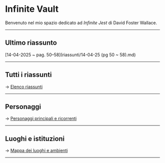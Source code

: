 # Infinite Vault

Benvenuto nel mio spazio dedicato ad *Infinite Jest* di David Foster Wallace.

---

## Ultimo riassunto

[14-04-2025 ~ pag. 50–58](riassunti/14-04-25 (pg 50 ~ 58).md)

---

## Tutti i riassunti

→ [Elenco riassunti](riassunti/index.md)

---

## Personaggi

→ [Personaggi principali e ricorrenti](personaggi/index.md)

---

## Luoghi e istituzioni

→ [Mappa dei luoghi e ambienti](luoghi/index.md)

---